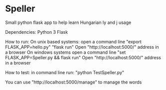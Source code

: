 # Speller
Small python flask app to help learn Hungarian ly and j usage

Dependencies:
    Python 3
    Flask
    
How to run:
    On unix based systems:
        open a command line
        "export FLASK_APP=hello.py"
        "flask run"
        Open "http://localhost:5000/" address in a browser
    On windows systems
        open a command line
        "set FLASK_APP=Speller.py && flask run"
        Open "http://localhost:5000/" address in a browser
        
How to test:
    in command line run:
        "python TestSpeller.py"

You can use "http://localhost:5000/manage" to manage the words